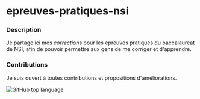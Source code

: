 # epreuves-pratiques-nsi 

### Description

Je partage ici mes *corrections* pour les épreuves pratiques du baccalauréat de NSI, afin de pouvoir permettre aux gens de me corriger et d'apprendre.

### Contributions

Je suis ouvert à toutes contributions et propositions d'améliorations.

![GitHub top language](https://img.shields.io/github/languages/top/emsquid/epreuves-pratiques-nsi)
